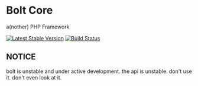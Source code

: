# Bolt Core
a(nother) PHP Framework

[![Latest Stable Version](https://poser.pugx.org/boltphp/core/version.png)](https://packagist.org/packages/boltphp/core)
[![Build Status](https://travis-ci.org/boltphp/core.png)](https://travis-ci.org/boltphp/core)

## NOTICE
bolt is unstable and under active development. the api is unstable. don't use it. don't even look at it.


